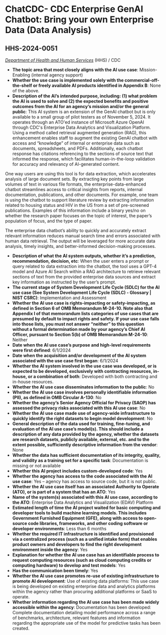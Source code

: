 # ChatCDC- CDC Enterprise GenAI Chatbot: Bring your own Enterprise Data (Data Analysis)
## HHS-2024-0051
_[Department of Health and Human Services](<../3_agency/Department of Health and Human Services.md>)_ (HHS) / CDC


+ **The topic area that most closely aligns with the AI use case**: Mission-Enabling (internal agency support)
+ **Whether the use case is implemented solely with the commercial-off-the-shelf or freely available AI products identified in Appendix B**: None of the above.
+ **Description of the AI’s intended purpose, including: (1) what problem the AI is used to solve and (2) the expected benefits and positive outcomes from the AI for an agency’s mission and/or the general public**: This AI system is an extension of the GenAI chatbot but is only available to a small group of pilot testers as of November 5, 2024. It operates through an ATO'ed instance of Microsoft Azure OpenAI through CDC's Enterprise Data Analytics and Visualization Platform. Using a method called retrieval augmented generation (RAG), this enhancement enables staff to augment the existing GenAI chatbot with access and “knowledge” of internal or enterprise data such as documents, spreadsheets, and PDFs. Additionally, each chatbot response has citations referencing to the sections of source text that informed the response, which facilitates human-in-the-loop validation for accuracy and relevancy of AI-generated content.

One way users are using this tool is for data extraction, which accelerates analysis of large document sets. By extracting key points from large volumes of text in various file formats, the enterprise-data-enhanced chatbot streamlines access to critical insights from reports, internal documentation, publications, and other documents. For example, one team is using the chatbot to support literature review by extracting information related to housing status and HIV in the US from a set of pre-screened publications. Examples of this information include a binary yes/no on whether the research paper focuses on the topic of interest, the paper’s population of focus, and the type of paper.

The enterprise data chatbot’s ability to quickly and accurately extract relevant information reduces manual search time and errors associated with human data retrieval. The output will be leveraged for more accurate data analysis, timely insights, and better-informed decision-making processes.
+ **Description of what the AI system outputs, whether it’s a prediction, recommendation, decision, etc**: When the user enters a prompt or query related to data extraction into the chatbot, the tool uses a GPT-4 model and Azure AI Search within a RAG architecture to retrieve relevant sections of text from the provided enterprise data sources and extract key information as instructed by the user’s prompt.
+ **The current stage of System Development Life Cycle (SDLC) for the AI use case (See System Development Life Cycle (SDLC) - Glossary | NIST CSRC)**: Implementation and Assessment
+ **Whether the AI use case is rights-impacting or safety-impacting, as defined in Section 6 of OMB Memorandum M-24-10. Note also that Appendix I of that memorandum lists categories of use cases that are presumed by default to impact rights and safety. If your use case falls into those lists, you must not answer “neither” to this question without a formal determination made by your agency’s Chief AI Officer, pursuant to Section 5(b) of OMB Memorandum M-24-10**: Neither
+ **Date when the AI use case’s purpose and high-level requirements were first defined**: 6/1/2024
+ **Date when the acquisition and/or development of the AI system associated with the use case first began**: 6/1/2024
+ **Whether the AI system involved in the use case was developed, or is expected to be developed, exclusively with contracting resources, in-house, or a combination of both**: Developed with both contracting and in-house resources.
+ **Whether the AI use case disseminates information to the public**: No
+ **Whether the AI use case involves personally identifiable information (PII), as defined in OMB Circular A-130**: No
+ **Whether the agency’s Senior Agency Official for Privacy (SAOP) has assessed the privacy risks associated with this AI use case**: No
+ **Whether the AI use case made use of agency-wide infrastructure to quickly identify the right datasets to begin model development**: No
+ **General description of the data used for training, fine-tuning, and evaluation of the AI use case’s model(s). This should include a description of any data provided by the agency, whether the datasets are research datasets, publicly available, external, etc. and to the extent possible, sufficiently descriptive information from the vendor**: None
+ **Whether the data has sufficient documentation of its integrity, quality, and validity as a training set for a specific task**: Documentation is missing or not available
+ **Whether this AI project includes custom-developed code**: Yes
+ **Whether the agency has access to the code associated with the AI use case**: Yes – agency has access to source code, but it is not public.
+ **Whether the AI use case itself has an associated Authority to Operate (ATO), or is part of a system that has an ATO**: Yes
+ **Name of the system(s) associated with this AI use case, according to the ATO**: Enterprise Data Analytics and Visualization (EDAV) Platform
+ **Estimated length of time the AI project waited for basic computing and developer tools to build machine learning models. This includes Government Furnished Equipment (GFE), along with access to open-source code libraries, frameworks, and other coding software or developer environments**: Less than 6 months
+ **Whether the required IT infrastructure is identified and provisioned via a centralized process (such as a unified intake form) that enables product owners and developers to find the right development environment inside the agency**: Yes
+ **Explanation for whether the AI use case has an identifiable process to request computing resources (such as cloud computing credits or computing hardware) to develop and test models**: Yes
+ **Has the communication been timely**: Yes
+ **Whether the AI use case promotes re-use of existing infrastructure to promote AI development**: Use of existing data platforms: This use case is being developed on existing enterprise data and analytics platforms within the agency rather than procuring additional platforms or SaaS to operate.
+ **Whether information regarding the AI use case has been made widely accessible within the agency**: Documentation has been developed: Complete documentation detailing model performance across a range of benchmarks, architecture, relevant features and information regarding the appropriate use of the model for predictive tasks has been created.